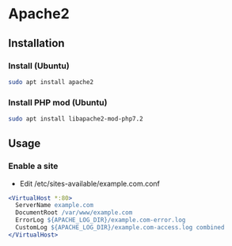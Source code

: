 # Apache2

## Installation

### Install (Ubuntu)

```bash
sudo apt install apache2
```

### Install PHP mod (Ubuntu)

```bash
sudo apt install libapache2-mod-php7.2
```

## Usage

### Enable a site

- Edit /etc/sites-available/example.com.conf

```apache
<VirtualHost *:80>
  ServerName example.com
  DocumentRoot /var/www/example.com
  ErrorLog ${APACHE_LOG_DIR}/example.com-error.log
  CustomLog ${APACHE_LOG_DIR}/example.com-access.log combined
</VirtualHost>
```
